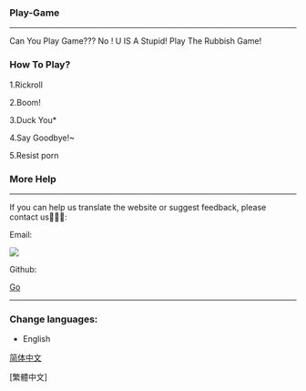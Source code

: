 ### Play-Game
_____
Can You Play Game??? No ! U IS A Stupid! Play The Rubbish Game!

### How To Play?
1.Rickroll

2.Boom!

3.Duck You*

4.Say Goodbye!~

5.Resist porn

### More Help
______
If you can help us translate the website or suggest feedback, please contact us🌝🌝🌝:

Email:

<a href="mailto:%73%75%69%5F%62%69%6C%69%40%68%6F%74%6D%61%69%6C%2E%63%6F%6D">
<img border="0" src="https://camo.githubusercontent.com/ecb0c14cd66eeec3e49014e13271901498b3e41d2b89d75583b941625f3a01b0/68747470733a2f2f6d61696c2e7a68616f78692e6e65742f696d616765732f63616368652f3168306c34326162756b726d3430366166376c396e617176726a2e706e673f39323739" />
</a>

Github:

[Go](https://github.com/he21o/Play-Game)
______

### Change languages:
- English

[简体中文](https://u.duurl.top/index.html)

[繁體中文]
